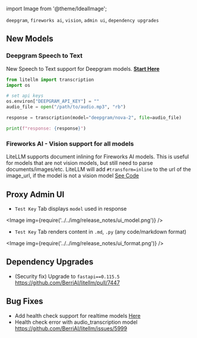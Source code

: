 import Image from '@theme/IdealImage';


`deepgram`, `fireworks ai`, `vision`, `admin ui`, `dependency upgrades`

## New Models

### **Deepgram Speech to Text**

New Speech to Text support for Deepgram models. [**Start Here**](../providers/deepgram.md)

```python
from litellm import transcription
import os 

# set api keys 
os.environ["DEEPGRAM_API_KEY"] = ""
audio_file = open("/path/to/audio.mp3", "rb")

response = transcription(model="deepgram/nova-2", file=audio_file)

print(f"response: {response}")
```

### **Fireworks AI - Vision** support for all models
LiteLLM supports document inlining for Fireworks AI models. This is useful for models that are not vision models, but still need to parse documents/images/etc.
LiteLLM will add `#transform=inline` to the url of the image_url, if the model is not a vision model [See Code](https://github.com/BerriAI/litellm/blob/1ae9d45798bdaf8450f2dfdec703369f3d2212b7/litellm/llms/fireworks_ai/chat/transformation.py#L114)


## Proxy Admin UI

- `Test Key` Tab displays `model` used in response

<Image img={require('../../img/release_notes/ui_model.png')} />

- `Test Key` Tab renders content in `.md`, `.py` (any code/markdown format)

<Image img={require('../../img/release_notes/ui_format.png')} />


## Dependency Upgrades

- (Security fix) Upgrade to `fastapi==0.115.5` https://github.com/BerriAI/litellm/pull/7447

## Bug Fixes

- Add health check support for realtime models [Here](https://docs.litellm.ai/docs/proxy/health#realtime-models)
- Health check error with audio_transcription model https://github.com/BerriAI/litellm/issues/5999







